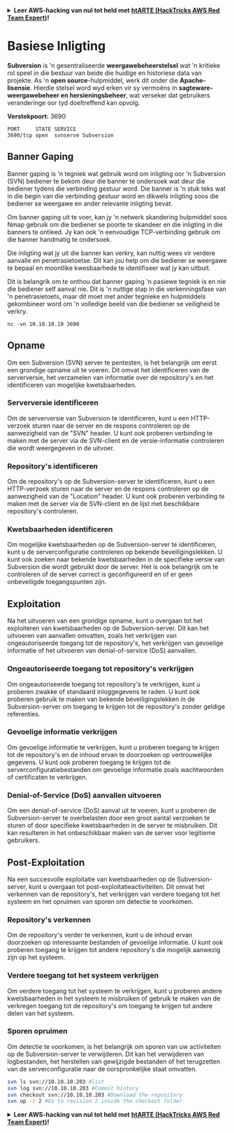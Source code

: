 <details>

<summary><strong>Leer AWS-hacking van nul tot held met</strong> <a href="https://training.hacktricks.xyz/courses/arte"><strong>htARTE (HackTricks AWS Red Team Expert)</strong></a><strong>!</strong></summary>

Ander maniere om HackTricks te ondersteun:

* As jy jou **maatskappy geadverteer wil sien in HackTricks** of **HackTricks in PDF wil aflaai**, kyk na die [**SUBSCRIPTION PLANS**](https://github.com/sponsors/carlospolop)!
* Kry die [**amptelike PEASS & HackTricks swag**](https://peass.creator-spring.com)
* Ontdek [**The PEASS Family**](https://opensea.io/collection/the-peass-family), ons versameling eksklusiewe [**NFTs**](https://opensea.io/collection/the-peass-family)
* **Sluit aan by die** 💬 [**Discord-groep**](https://discord.gg/hRep4RUj7f) of die [**telegram-groep**](https://t.me/peass) of **volg** ons op **Twitter** 🐦 [**@carlospolopm**](https://twitter.com/hacktricks_live)**.**
* **Deel jou hacktruuks deur PR's in te dien by die** [**HackTricks**](https://github.com/carlospolop/hacktricks) en [**HackTricks Cloud**](https://github.com/carlospolop/hacktricks-cloud) github-repos.

</details>


# Basiese Inligting

**Subversion** is 'n gesentraliseerde **weergawebeheerstelsel** wat 'n kritieke rol speel in die bestuur van beide die huidige en historiese data van projekte. As 'n **open source**-hulpmiddel, werk dit onder die **Apache-lisensie**. Hierdie stelsel word wyd erken vir sy vermoëns in **sagteware-weergawebeheer en hersieningsbeheer**, wat verseker dat gebruikers veranderinge oor tyd doeltreffend kan opvolg.

**Verstekpoort:** 3690
```
PORT     STATE SERVICE
3690/tcp open  svnserve Subversion
```
## Banner Gaping

Banner gaping is 'n tegniek wat gebruik word om inligting oor 'n Subversion (SVN) bediener te bekom deur die banner te ondersoek wat deur die bediener tydens die verbinding gestuur word. Die banner is 'n stuk teks wat in die begin van die verbinding gestuur word en dikwels inligting soos die bediener se weergawe en ander relevante inligting bevat.

Om banner gaping uit te voer, kan jy 'n netwerk skandering hulpmiddel soos Nmap gebruik om die bediener se poorte te skandeer en die inligting in die banners te ontleed. Jy kan ook 'n eenvoudige TCP-verbinding gebruik om die banner handmatig te ondersoek.

Die inligting wat jy uit die banner kan verkry, kan nuttig wees vir verdere aanvalle en penetrasietoetse. Dit kan jou help om die bediener se weergawe te bepaal en moontlike kwesbaarhede te identifiseer wat jy kan uitbuit.

Dit is belangrik om te onthou dat banner gaping 'n pasiewe tegniek is en nie die bediener self aanval nie. Dit is 'n nuttige stap in die verkenningsfase van 'n penetrasietoets, maar dit moet met ander tegnieke en hulpmiddels gekombineer word om 'n volledige beeld van die bediener se veiligheid te verkry.
```
nc -vn 10.10.10.10 3690
```
## Opname

Om een Subversion (SVN) server te pentesten, is het belangrijk om eerst een grondige opname uit te voeren. Dit omvat het identificeren van de serverversie, het verzamelen van informatie over de repository's en het identificeren van mogelijke kwetsbaarheden.

### Serverversie identificeren

Om de serverversie van Subversion te identificeren, kunt u een HTTP-verzoek sturen naar de server en de respons controleren op de aanwezigheid van de "SVN" header. U kunt ook proberen verbinding te maken met de server via de SVN-client en de versie-informatie controleren die wordt weergegeven in de uitvoer.

### Repository's identificeren

Om de repository's op de Subversion-server te identificeren, kunt u een HTTP-verzoek sturen naar de server en de respons controleren op de aanwezigheid van de "Location" header. U kunt ook proberen verbinding te maken met de server via de SVN-client en de lijst met beschikbare repository's controleren.

### Kwetsbaarheden identificeren

Om mogelijke kwetsbaarheden op de Subversion-server te identificeren, kunt u de serverconfiguratie controleren op bekende beveiligingslekken. U kunt ook zoeken naar bekende kwetsbaarheden in de specifieke versie van Subversion die wordt gebruikt door de server. Het is ook belangrijk om te controleren of de server correct is geconfigureerd en of er geen onbeveiligde toegangspunten zijn.

## Exploitation

Na het uitvoeren van een grondige opname, kunt u overgaan tot het exploiteren van kwetsbaarheden op de Subversion-server. Dit kan het uitvoeren van aanvallen omvatten, zoals het verkrijgen van ongeautoriseerde toegang tot de repository's, het verkrijgen van gevoelige informatie of het uitvoeren van denial-of-service (DoS) aanvallen.

### Ongeautoriseerde toegang tot repository's verkrijgen

Om ongeautoriseerde toegang tot repository's te verkrijgen, kunt u proberen zwakke of standaard inloggegevens te raden. U kunt ook proberen gebruik te maken van bekende beveiligingslekken in de Subversion-server om toegang te krijgen tot de repository's zonder geldige referenties.

### Gevoelige informatie verkrijgen

Om gevoelige informatie te verkrijgen, kunt u proberen toegang te krijgen tot de repository's en de inhoud ervan te doorzoeken op vertrouwelijke gegevens. U kunt ook proberen toegang te krijgen tot de serverconfiguratiebestanden om gevoelige informatie zoals wachtwoorden of certificaten te verkrijgen.

### Denial-of-Service (DoS) aanvallen uitvoeren

Om een denial-of-service (DoS) aanval uit te voeren, kunt u proberen de Subversion-server te overbelasten door een groot aantal verzoeken te sturen of door specifieke kwetsbaarheden in de server te misbruiken. Dit kan resulteren in het onbeschikbaar maken van de server voor legitieme gebruikers.

## Post-Exploitation

Na een succesvolle exploitatie van kwetsbaarheden op de Subversion-server, kunt u overgaan tot post-exploitatieactiviteiten. Dit omvat het verkennen van de repository's, het verkrijgen van verdere toegang tot het systeem en het opruimen van sporen om detectie te voorkomen.

### Repository's verkennen

Om de repository's verder te verkennen, kunt u de inhoud ervan doorzoeken op interessante bestanden of gevoelige informatie. U kunt ook proberen toegang te krijgen tot andere repository's die mogelijk aanwezig zijn op het systeem.

### Verdere toegang tot het systeem verkrijgen

Om verdere toegang tot het systeem te verkrijgen, kunt u proberen andere kwetsbaarheden in het systeem te misbruiken of gebruik te maken van de verkregen toegang tot de repository's om toegang te krijgen tot andere delen van het systeem.

### Sporen opruimen

Om detectie te voorkomen, is het belangrijk om sporen van uw activiteiten op de Subversion-server te verwijderen. Dit kan het verwijderen van logbestanden, het herstellen van gewijzigde bestanden of het terugzetten van de serverconfiguratie naar de oorspronkelijke staat omvatten.
```bash
svn ls svn://10.10.10.203 #list
svn log svn://10.10.10.203 #Commit history
svn checkout svn://10.10.10.203 #Download the repository
svn up -r 2 #Go to revision 2 inside the checkout folder
```
<details>

<summary><strong>Leer AWS-hacking van nul tot held met</strong> <a href="https://training.hacktricks.xyz/courses/arte"><strong>htARTE (HackTricks AWS Red Team Expert)</strong></a><strong>!</strong></summary>

Ander maniere om HackTricks te ondersteun:

* As jy wil sien dat jou **maatskappy geadverteer word in HackTricks** of **HackTricks aflaai in PDF-formaat**, kyk na die [**SUBSCRIPTION PLANS**](https://github.com/sponsors/carlospolop)!
* Kry die [**amptelike PEASS & HackTricks swag**](https://peass.creator-spring.com)
* Ontdek [**The PEASS Family**](https://opensea.io/collection/the-peass-family), ons versameling eksklusiewe [**NFTs**](https://opensea.io/collection/the-peass-family)
* **Sluit aan by die** 💬 [**Discord-groep**](https://discord.gg/hRep4RUj7f) of die [**telegram-groep**](https://t.me/peass) of **volg** ons op **Twitter** 🐦 [**@carlospolopm**](https://twitter.com/hacktricks_live)**.**
* **Deel jou hacking-truuks deur PR's in te dien by die** [**HackTricks**](https://github.com/carlospolop/hacktricks) en [**HackTricks Cloud**](https://github.com/carlospolop/hacktricks-cloud) GitHub-opslagplekke.

</details>
